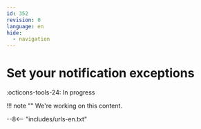 ```yaml
---
id: 352
revision: 0
language: en
hide:
  - navigation
---
```


# Set your notification exceptions

 :octicons-tools-24: In progress

!!! note ""
     We're working on this content.

--8<-- "includes/urls-en.txt"